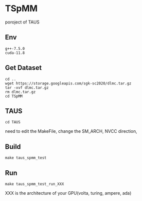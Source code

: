 # TSpMM
poroject of TAUS
## Env
```shell
g++-7.5.0
cuda-11.8
```

## Get Dataset
```shell
cd ..
wget https://storage.googleapis.com/sgk-sc2020/dlmc.tar.gz
tar -xvf dlmc.tar.gz
rm dlmc.tar.gz
cd TSpMM
```

## TAUS

```shell
cd TAUS
```
need to edit the MakeFile, change the SM_ARCH, NVCC direction, 

## Build
```shell
make taus_spmm_test
```

## Run
```shell
make taus_spmm_test_run_XXX
```
XXX is the architecture of your GPU(volta, turing, ampere, ada)
